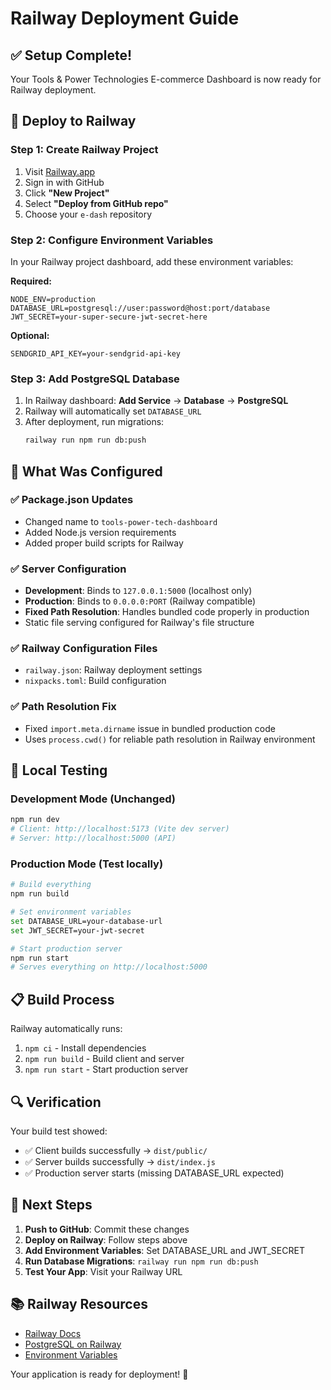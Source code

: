 # Railway Deployment Guide

## ✅ Setup Complete!

Your Tools & Power Technologies E-commerce Dashboard is now ready for Railway deployment.

## 🚀 Deploy to Railway

### Step 1: Create Railway Project
1. Visit [Railway.app](https://railway.app)
2. Sign in with GitHub
3. Click **"New Project"**
4. Select **"Deploy from GitHub repo"**
5. Choose your `e-dash` repository

### Step 2: Configure Environment Variables
In your Railway project dashboard, add these environment variables:

**Required:**
```
NODE_ENV=production
DATABASE_URL=postgresql://user:password@host:port/database
JWT_SECRET=your-super-secure-jwt-secret-here
```

**Optional:**
```
SENDGRID_API_KEY=your-sendgrid-api-key
```

### Step 3: Add PostgreSQL Database
1. In Railway dashboard: **Add Service** → **Database** → **PostgreSQL**
2. Railway will automatically set `DATABASE_URL`
3. After deployment, run migrations:
   ```bash
   railway run npm run db:push
   ```

## 🔧 What Was Configured

### ✅ Package.json Updates
- Changed name to `tools-power-tech-dashboard`
- Added Node.js version requirements
- Added proper build scripts for Railway

### ✅ Server Configuration  
- **Development**: Binds to `127.0.0.1:5000` (localhost only)
- **Production**: Binds to `0.0.0.0:PORT` (Railway compatible)
- **Fixed Path Resolution**: Handles bundled code properly in production
- Static file serving configured for Railway's file structure

### ✅ Railway Configuration Files
- `railway.json`: Railway deployment settings
- `nixpacks.toml`: Build configuration

### ✅ Path Resolution Fix
- Fixed `import.meta.dirname` issue in bundled production code
- Uses `process.cwd()` for reliable path resolution in Railway environment

## 🧪 Local Testing

### Development Mode (Unchanged)
```bash
npm run dev
# Client: http://localhost:5173 (Vite dev server)
# Server: http://localhost:5000 (API)
```

### Production Mode (Test locally)
```bash
# Build everything
npm run build

# Set environment variables
set DATABASE_URL=your-database-url
set JWT_SECRET=your-jwt-secret

# Start production server
npm run start
# Serves everything on http://localhost:5000
```

## 📋 Build Process

Railway automatically runs:
1. `npm ci` - Install dependencies
2. `npm run build` - Build client and server
3. `npm run start` - Start production server

## 🔍 Verification

Your build test showed:
- ✅ Client builds successfully → `dist/public/`  
- ✅ Server builds successfully → `dist/index.js`
- ✅ Production server starts (missing DATABASE_URL expected)

## 🚀 Next Steps

1. **Push to GitHub**: Commit these changes
2. **Deploy on Railway**: Follow steps above
3. **Add Environment Variables**: Set DATABASE_URL and JWT_SECRET
4. **Run Database Migrations**: `railway run npm run db:push`
5. **Test Your App**: Visit your Railway URL

## 📚 Railway Resources

- [Railway Docs](https://docs.railway.app)
- [PostgreSQL on Railway](https://docs.railway.app/databases/postgresql)
- [Environment Variables](https://docs.railway.app/develop/variables)

Your application is ready for deployment! 🎉